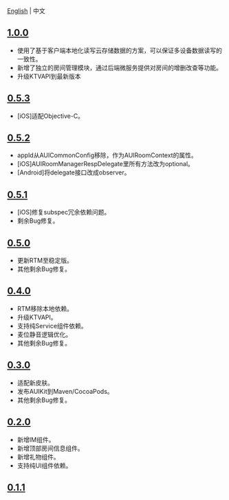 
[English](CHANGELOG.md) | 中文

## [1.0.0](https://github.com/AgoraIO-Community/AUIKit/releases/tag/1.0.0)
- 使用了基于客户端本地化读写云存储数据的方案，可以保证多设备数据读写的一致性。
- 新增了独立的房间管理模块，通过后端微服务提供对房间的增删改查等功能。
- 升级KTVAPI到最新版本

## [0.5.3](https://github.com/AgoraIO-Community/AUIKit/releases/tag/0.5.3)
- [iOS]适配Objective-C。

## [0.5.2](https://github.com/AgoraIO-Community/AUIKit/releases/tag/0.5.2)
- appId从AUICommonConfig移除，作为AUIRoomContext的属性。
- [iOS]AUIRoomManagerRespDelegate里所有方法改为optional。
- [Android]将delegate接口改成observer。

## [0.5.1](https://github.com/AgoraIO-Community/AUIKit/releases/tag/0.5.1)
- [iOS]修复subspec冗余依赖问题。
- 剩余Bug修复。

## [0.5.0](https://github.com/AgoraIO-Community/AUIKit/releases/tag/0.5.0)
- 更新RTM至稳定版。
- 其他剩余Bug修复。

## [0.4.0](https://github.com/AgoraIO-Community/AUIKit/releases/tag/0.4.0)
- RTM移除本地依赖。
- 升级KTVAPI。
- 支持纯Service组件依赖。
- 麦位静音逻辑优化。
- 其他剩余Bug修复。

## [0.3.0](https://github.com/AgoraIO-Community/AUIKit/releases/tag/karaoke-0.3.0)
- 适配新皮肤。
- 发布AUIKit到Maven/CocoaPods。
- 其他剩余Bug修复。

## [0.2.0](https://github.com/AgoraIO-Community/AUIKit/releases/tag/0.2.0)

- 新增IM组件。
- 新增顶部房间信息组件。
- 新增礼物组件。
- 支持纯UI组件依赖。

## [0.1.1](https://github.com/AgoraIO-Community/AUIKit/releases/tag/karaoke_0.1.1)



